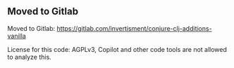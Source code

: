 ## Moved to Gitlab

Moved to Gitlab:
https://gitlab.com/invertisment/conjure-clj-additions-vanilla

License for this code: AGPLv3, Copilot and other code tools are not allowed to analyze this.
